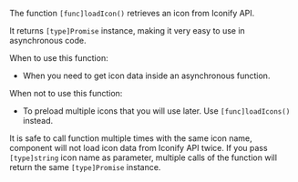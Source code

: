 The function `[func]loadIcon()` retrieves an icon from Iconify API.

It returns `[type]Promise` instance, making it very easy to use in asynchronous code.

When to use this function:

- When you need to get icon data inside an asynchronous function.

When not to use this function:

- To preload multiple icons that you will use later. Use `[func]loadIcons()` instead.

It is safe to call function multiple times with the same icon name, component will not load icon data from Iconify API twice. If you pass `[type]string` icon name as parameter, multiple calls of the function will return the same `[type]Promise` instance.
